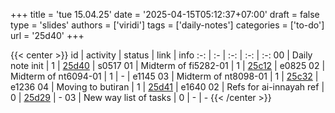 +++
title = 'tue 15.04.25'
date = '2025-04-15T05:12:37+07:00'
draft = false
type = 'slides'
authors = ['viridi']
tags = ['daily-notes']
categories = ['to-do']
url = '25d40'
+++

{{< center >}}
id | activity | status | link | info
:-: | :- | :-: | :-: | :-:
00 | Daily note init         | 1 | [25d40](/notes/25d40) | s0517
01 | Midterm of fi5282-01    | 1 | [25c12](/notes/25c12) | e0825
02 | Midterm of nt6094-01    | 1 | - | e1145
03 | Midterm of nt8098-01    | 1 | [25c32](/notes/25c32) | e1236
04 | Moving to butiran       | 1 | [25d41](/notes/25d41) | e1640
02 | Refs for ai-innayah ref | 0 | [25d29](/notes/25d29) | -
03 | New way list of tasks   | 0 | - | -
{{< /center >}}
